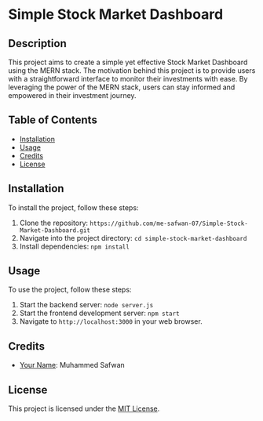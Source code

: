 # Simple Stock Market Dashboard

## Description

This project aims to create a simple yet effective Stock Market Dashboard using the MERN stack. The motivation behind this project is to provide users with a straightforward interface to monitor their investments with ease. By leveraging the power of the MERN stack, users can stay informed and empowered in their investment journey.

## Table of Contents

- [Installation](#installation)
- [Usage](#usage)
- [Credits](#credits)
- [License](#license)

## Installation

To install the project, follow these steps:

1. Clone the repository: `https://github.com/me-safwan-07/Simple-Stock-Market-Dashboard.git`
2. Navigate into the project directory: `cd simple-stock-market-dashboard`
3. Install dependencies: `npm install`

## Usage

To use the project, follow these steps:

1. Start the backend server: `node server.js`
2. Start the frontend development server: `npm start`
3. Navigate to `http://localhost:3000` in your web browser.

## Credits

- [Your Name](https://github.com/me-safwan-07): Muhammed Safwan

## License

This project is licensed under the [MIT License](LICENSE).
